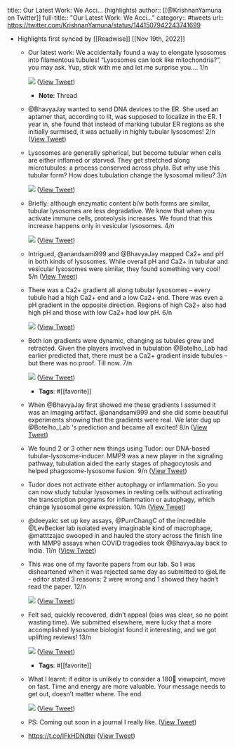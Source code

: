 title:: Our Latest Work: We Acci... (highlights)
author:: [[@KrishnanYamuna on Twitter]]
full-title:: "Our Latest Work: We Acci..."
category:: #tweets
url:: https://twitter.com/KrishnanYamuna/status/1441507942243741699

- Highlights first synced by [[Readwise]] [[Nov 19th, 2022]]
	- Our latest work: We accidentally found a way to elongate lysosomes into filamentous tubules! “Lysosomes can look like mitochondria?”, you may ask. Yup, stick with me and let me surprise you…. 1/n 
	  
	  ![](https://pbs.twimg.com/media/FAFB3DsWUAAVbcC.png) ([View Tweet](https://twitter.com/KrishnanYamuna/status/1441507942243741699))
		- **Note**: Thread
	- @BhavyaJay  wanted to send DNA devices to the ER. She used an aptamer that, according to lit, was supposed to localize in the ER. 1 year in, she found that instead of marking tubular ER regions as she initially surmised, it was actually in highly tubular lysosomes!  2/n ([View Tweet](https://twitter.com/KrishnanYamuna/status/1441507943610994688))
	- Lysosomes are generally spherical, but become tubular when cells are either inflamed or starved. They get stretched along microtubules: a process conserved across phyla. But why use this tubular form? How does tubulation change the lysosomal milieu?  3/n 
	  
	  ![](https://pbs.twimg.com/media/FAFCGmJXEAEe3du.png) ([View Tweet](https://twitter.com/KrishnanYamuna/status/1441507946312044549))
	- Briefly: although enzymatic content b/w both forms are similar, tubular lysosomes are less degradative. We know that when you activate immune cells, proteolysis increases. We found that this increase happens only in vesicular lysosomes. 4/n 
	  
	  ![](https://pbs.twimg.com/media/FAFCOe2WYAIiTOX.png) ([View Tweet](https://twitter.com/KrishnanYamuna/status/1441507951164887049))
	- Intrigued, @anandsami999  and @BhavyaJay  mapped Ca2+ and pH in both kinds of lysosomes. While overall pH and Ca2+ in tubular and vesicular lysosomes were similar, they found something very cool! 5/n ([View Tweet](https://twitter.com/KrishnanYamuna/status/1441507953073442817))
	- There was a Ca2+ gradient all along tubular lysosomes – every tubule had a high Ca2+ end and a low Ca2+ end. There was even a pH gradient in the opposite direction. Regions of high Ca2+ also had high pH and those with low Ca2+ had low pH. 6/n 
	  
	  ![](https://pbs.twimg.com/media/FAFCa_bUcAMeew-.jpg) ([View Tweet](https://twitter.com/KrishnanYamuna/status/1441507962477064193))
	- Both ion gradients were dynamic, changing as tubules grew and retracted. Given the players involved in tubulation @Botelho_Lab  had earlier predicted that, there must be a Ca2+ gradient inside tubules – but there was no proof. Till now. 7/n 
	  
	  ![](https://pbs.twimg.com/media/FAFComvXoAAXVeD.png) ([View Tweet](https://twitter.com/KrishnanYamuna/status/1441507966084128772))
		- **Tags**: #[[favorite]]
	- When @BhavyaJay  first showed me these gradients I assumed it was an imaging artifact. @anandsami999  and she did some beautiful experiments showing that the gradients were real. We later dug up @Botelho_Lab 's prediction and became all excited! 8/n ([View Tweet](https://twitter.com/KrishnanYamuna/status/1441507968034369538))
	- We found 2 or 3 other new things using Tudor: our DNA-based tubular-lysosome-inducer. MMP9 was a new player in the signaling pathway, tubulation aided the early stages of phagocytosis and helped phagosome-lysosome fusion. 9/n ([View Tweet](https://twitter.com/KrishnanYamuna/status/1441507969389273090))
	- Tudor does not activate either autophagy or inflammation. So you can now study tubular lysosomes in resting cells without activating the transcription programs for inflammation or autophagy, which change lysosomal gene expression. 10/n ([View Tweet](https://twitter.com/KrishnanYamuna/status/1441507970613796864))
	- @deeyakc  set up key assays, @PurrChangC of the incredible @LevBecker lab isolated every imaginable kind of macrophage, @matttzajac swooped in and hauled the story across the finish line with MMP9 assays when COVID tragedies took @BhavyaJay back to India. 11/n ([View Tweet](https://twitter.com/KrishnanYamuna/status/1441507972266430472))
	- This was one of my favorite papers from our lab. So I was disheartened when it was rejected same day as submitted to @eLife - editor stated 3 reasons: 2 were wrong and 1 showed they hadn’t read the paper. 12/n 
	  
	  ![](https://pbs.twimg.com/media/FAFDSAcXMAQT_29.png) ([View Tweet](https://twitter.com/KrishnanYamuna/status/1441507975735152641))
	- Felt sad, quickly recovered, didn’t appeal (bias was clear, so no point wasting time). We submitted elsewhere, were lucky that a more accomplished lysosome biologist found it interesting, and we got uplifting reviews! 13/n 
	  
	  ![](https://pbs.twimg.com/media/FAFDb_PWUAE7u07.png) ([View Tweet](https://twitter.com/KrishnanYamuna/status/1441507979724042241))
		- **Tags**: #[[favorite]]
	- What I learnt: if editor is unlikely to consider a 180 viewpoint, move on fast. Time and energy are more valuable. Your message needs to get out, doesn’t matter where. The end. 
	  
	  ![](https://pbs.twimg.com/media/FAFDvl1XEAIOgfh.png) ([View Tweet](https://twitter.com/KrishnanYamuna/status/1441507983394054148))
	- PS: Coming out soon in a journal I really like. ([View Tweet](https://twitter.com/KrishnanYamuna/status/1441507985134473218))
	- https://t.co/IFkHDNdtei ([View Tweet](https://twitter.com/KrishnanYamuna/status/1441531783632150535))